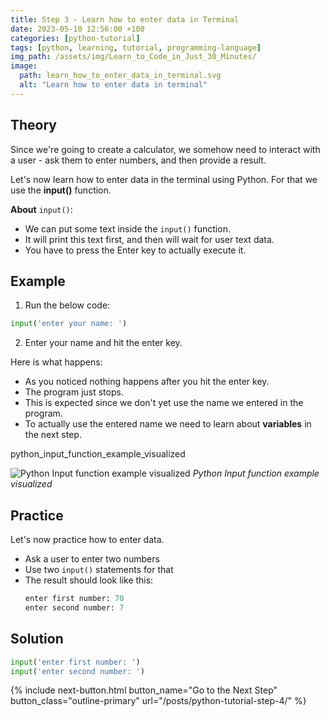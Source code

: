 ```yaml
--- 
title: Step 3 - Learn how to enter data in Terminal
date: 2023-05-10 12:56:00 +100
categories: [python-tutorial]
tags: [python, learning, tutorial, programming-language]
img_path: /assets/img/Learn_to_Code_in_Just_30_Minutes/
image:
  path: learn_how_to_enter_data_in_terminal.svg
  alt: "Learn how to enter data in terminal"
---
```


## Theory

Since we're going to create a calculator, we somehow need to interact with a user - ask them to enter numbers, and then provide a result.  

Let's now learn how to enter data in the terminal using Python. For that we use the **input()** function. 

**About** `input()`:
- We can put some text inside the `input()` function. 
- It will print this text first, and then will wait for user text data.
- You have to press the Enter key to actually execute it.

## Example

1. Run the below code:
```python
input('enter your name: ')
```
2. Enter your name and hit the enter key.

Here is what happens:
- As you noticed nothing happens after you hit the enter key.  
- The program just stops.  
- This is expected since we don't yet use the name we entered in the program.  
- To actually use the entered name we need to learn about **variables** in the next step.

python_input_function_example_visualized

![Python Input function example visualized](examples/python_input_function_example_visualized.svg)
_Python Input function example visualized_

## Practice

Let's now practice how to enter data. 

- Ask a user to enter two numbers
- Use two `input()` statements for that
- The result should look like this:
  ```python
  enter first number: 70
  enter second number: 7
  ```

## Solution

```python
input('enter first number: ')
input('enter second number: ')
```

 {% include next-button.html button_name="Go to the Next Step" button_class="outline-primary" url="/posts/python-tutorial-step-4/" %}